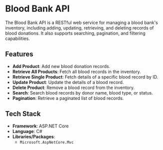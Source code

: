 # Blood Bank API

The Blood Bank API is a RESTful web service for managing a blood bank's inventory, including adding, updating, retrieving, and deleting records of blood donations. It also supports searching, pagination, and filtering capabilities.

## Features

- **Add Product**: Add new blood donation records.
- **Retrieve All Products**: Fetch all blood records in the inventory.
- **Retrieve Single Product**: Fetch details of a specific blood record by ID.
- **Update Product**: Update the details of a blood record.
- **Delete Product**: Remove a blood record from the inventory.
- **Search**: Search blood records by donor name, blood type, or status.
- **Pagination**: Retrieve a paginated list of blood records.

## Tech Stack

- **Framework**: ASP.NET Core
- **Language**: C#
- **Libraries/Packages**: 
  - `Microsoft.AspNetCore.Mvc`




